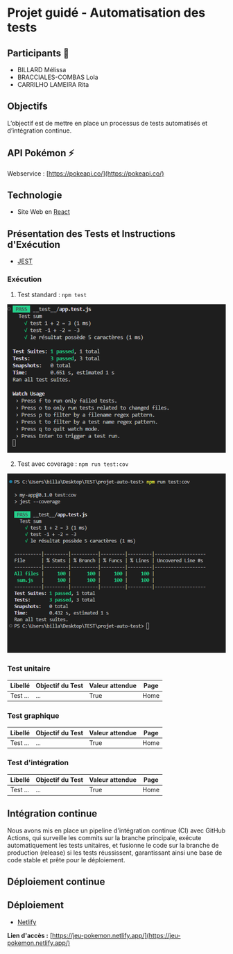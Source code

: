 # Projet guidé - Automatisation des tests

## Participants 👥
- BILLARD Mélissa
- BRACCIALES-COMBAS Lola
- CARRILHO LAMEIRA Rita

## Objectifs
L’objectif est de mettre en place un processus de tests automatisés et d’intégration continue.

## API Pokémon ⚡
Webservice : [https://pokeapi.co/](https://pokeapi.co/)

## Technologie 
- Site Web en [React](https://fr.legacy.reactjs.org/)

## Présentation des Tests et Instructions d'Exécution

- [JEST](https://jestjs.io/fr/docs/getting-started)

### Exécution

1) Test standard : ```npm test```

![](./src/assets/docs/test-1.png)

2) Test avec coverage : ```npm run test:cov```

![](./src/assets/docs/test-2.png)

### Test unitaire

| Libellé            | Objectif du Test                                      | Valeur attendue                | Page                |
|--------------------|-------------------------------------------------------|--------------------------------|---------------------|
| Test ...           | ...                                                   | True                           | Home                |

### Test graphique

| Libellé            | Objectif du Test                                      | Valeur attendue                | Page                |
|--------------------|-------------------------------------------------------|--------------------------------|---------------------|
| Test ...           | ...                                                   | True                           | Home                |

### Test d'intégration

| Libellé            | Objectif du Test                                      | Valeur attendue                | Page                |
|--------------------|-------------------------------------------------------|--------------------------------|---------------------|
| Test ...           | ...                                                   | True                           | Home                |

## Intégration continue
Nous avons mis en place un pipeline d'intégration continue (CI) avec GitHub Actions, qui surveille les commits sur la branche principale, exécute automatiquement les tests unitaires, et fusionne le code sur la branche de production (release) si les tests réussissent, garantissant ainsi une base de code stable et prête pour le déploiement.

## Déploiement continue

## Déploiement
- [Netlify](https://www.netlify.com/)

**Lien d'accès :** [https://jeu-pokemon.netlify.app/](https://jeu-pokemon.netlify.app/)
